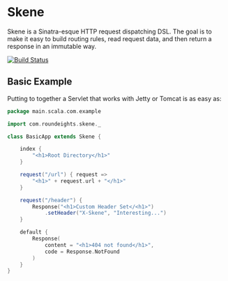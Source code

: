 Skene
=====

Skene is a Sinatra-esque HTTP request dispatching DSL. The goal is to make
it easy to build routing rules, read request data, and then return a response
in an immutable way.

[![Build Status](https://secure.travis-ci.org/Nycto/Skene.png?branch=master)](http://travis-ci.org/Nycto/Skene)


Basic Example
-------------

Putting to together a Servlet that works with Jetty or Tomcat is as easy as:

```scala
package main.scala.com.example

import com.roundeights.skene._

class BasicApp extends Skene {

    index {
        "<h1>Root Directory</h1>"
    }

    request("/url") { request =>
        "<h1>" + request.url + "</h1>"
    }

    request("/header") {
        Response("<h1>Custom Header Set</<h1>")
            .setHeader("X-Skene", "Interesting...")
    }

    default {
        Response(
            content = "<h1>404 not found</h1>",
            code = Response.NotFound
        )
    }
}
```


